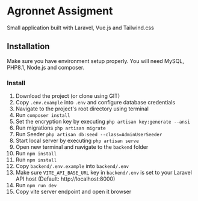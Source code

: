 # Agronnet Assigment
Small application built with Laravel, Vue.js and Tailwind.css <br>

## Installation
Make sure you have environment setup properly. You will need MySQL, PHP8.1, Node.js and composer.

### Install
1. Download the project (or clone using GIT)
2. Copy `.env.example` into `.env` and configure database credentials
3. Navigate to the project's root directory using terminal
4. Run `composer install`
5. Set the encryption key by executing `php artisan key:generate --ansi`
6. Run migrations `php artisan migrate `
7. Run Seeder `php artisan db:seed --class=AdminUserSeeder `
8. Start local server by executing `php artisan serve`
9. Open new terminal and navigate to the `backend` folder
10. Run `npm install`
11. Run `npm install`<br>
12. Copy `backend/.env.example` into `backend/.env`
13. Make sure `VITE_API_BASE_URL` key in `backend/.env` is set to your Laravel API host (Default: http://localhost:8000)
14. Run `npm run dev`
15. Copy vite server endpoint and open it browser

